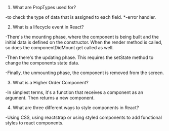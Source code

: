 1. What are PropTypes used for?

-to check the type of data that is assigned  to each field.
*-error handler.

2. What is a lifecycle event in React?

-There's the mounting phase, where the component is 
being built and the initial data is defined on the
constructor. When the render method is called, so 
does the componentDidMount get called as well. 

-Then there's the updating phase. This requires 
the setState method to change the components state
data.

-Finally, the unmounting phase, the component is removed from the screen.

3. What is a Higher Order Component?

-In simplest terms, it's a function that receives a component as an argument. Then returns a new component.

4. What are three different ways to style components in React?

-Using CSS, using reactstrap or using styled components to add
functional styles to react components.
